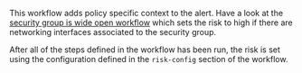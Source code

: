 This workflow adds policy specific context to the alert. Have a look at the [security group is wide open workflow](https://github.com/dassana-io/dassana/blob/main/content/workflows/csp/aws/service/ec2/resources/security-group/policy-context/security-group-is-overly-permissive.yaml) which sets the risk to high if there are networking interfaces associated to the security group.

After all of the steps defined in the workflow has been run, the risk is set using the configuration defined in the `risk-config` section of the workflow.
